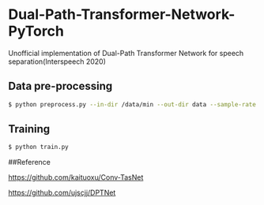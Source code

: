 # Dual-Path-Transformer-Network-PyTorch
Unofficial implementation of Dual-Path Transformer Network for speech separation(Interspeech 2020)

## Data pre-processing

```bash
$ python preprocess.py --in-dir /data/min --out-dir data --sample-rate 8000
```

## Training

```bash
$ python train.py
```

##Reference

https://github.com/kaituoxu/Conv-TasNet

https://github.com/ujscjj/DPTNet
